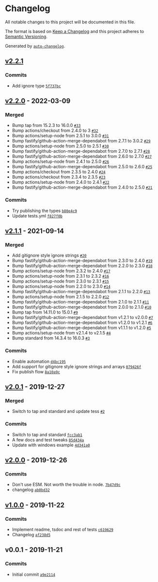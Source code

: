 # Changelog

All notable changes to this project will be documented in this file.

The format is based on [Keep a Changelog](https://keepachangelog.com/en/1.0.0/)
and this project adheres to [Semantic Versioning](https://semver.org/spec/v2.0.0.html).

Generated by [`auto-changelog`](https://github.com/CookPete/auto-changelog).

## [v2.2.1](https://github.com/bcomnes/async-folder-walker/compare/v2.2.0...v2.2.1)

### Commits

- Add ignore type [`5f737bc`](https://github.com/bcomnes/async-folder-walker/commit/5f737bcdf2e3960cb5f7f12c666a13f3d2cae0d0)

## [v2.2.0](https://github.com/bcomnes/async-folder-walker/compare/v2.1.1...v2.2.0) - 2022-03-09

### Merged

- Bump tap from 15.2.3 to 16.0.0 [`#33`](https://github.com/bcomnes/async-folder-walker/pull/33)
- Bump actions/checkout from 2.4.0 to 3 [`#32`](https://github.com/bcomnes/async-folder-walker/pull/32)
- Bump actions/setup-node from 2.5.1 to 3.0.0 [`#31`](https://github.com/bcomnes/async-folder-walker/pull/31)
- Bump fastify/github-action-merge-dependabot from 2.7.1 to 3.0.2 [`#29`](https://github.com/bcomnes/async-folder-walker/pull/29)
- Bump actions/setup-node from 2.5.0 to 2.5.1 [`#30`](https://github.com/bcomnes/async-folder-walker/pull/30)
- Bump fastify/github-action-merge-dependabot from 2.7.0 to 2.7.1 [`#28`](https://github.com/bcomnes/async-folder-walker/pull/28)
- Bump fastify/github-action-merge-dependabot from 2.6.0 to 2.7.0 [`#27`](https://github.com/bcomnes/async-folder-walker/pull/27)
- Bump actions/setup-node from 2.4.1 to 2.5.0 [`#26`](https://github.com/bcomnes/async-folder-walker/pull/26)
- Bump fastify/github-action-merge-dependabot from 2.5.0 to 2.6.0 [`#25`](https://github.com/bcomnes/async-folder-walker/pull/25)
- Bump actions/checkout from 2.3.5 to 2.4.0 [`#24`](https://github.com/bcomnes/async-folder-walker/pull/24)
- Bump actions/checkout from 2.3.4 to 2.3.5 [`#23`](https://github.com/bcomnes/async-folder-walker/pull/23)
- Bump actions/setup-node from 2.4.0 to 2.4.1 [`#22`](https://github.com/bcomnes/async-folder-walker/pull/22)
- Bump fastify/github-action-merge-dependabot from 2.4.0 to 2.5.0 [`#21`](https://github.com/bcomnes/async-folder-walker/pull/21)

### Commits

- Try publishing the types [`b80e4c9`](https://github.com/bcomnes/async-folder-walker/commit/b80e4c9c5378fd4cfb97fa4e4abdbe5eeabbe575)
- Update tests.yml [`f827f0b`](https://github.com/bcomnes/async-folder-walker/commit/f827f0ba0a6d6eba395a32238d6f14f62f9f4117)

## [v2.1.1](https://github.com/bcomnes/async-folder-walker/compare/v2.0.1...v2.1.1) - 2021-09-14

### Merged

- Add gitignore style ignore strings  [`#20`](https://github.com/bcomnes/async-folder-walker/pull/20)
- Bump fastify/github-action-merge-dependabot from 2.3.0 to 2.4.0 [`#19`](https://github.com/bcomnes/async-folder-walker/pull/19)
- Bump fastify/github-action-merge-dependabot from 2.2.0 to 2.3.0 [`#18`](https://github.com/bcomnes/async-folder-walker/pull/18)
- Bump actions/setup-node from 2.3.2 to 2.4.0 [`#17`](https://github.com/bcomnes/async-folder-walker/pull/17)
- Bump actions/setup-node from 2.3.1 to 2.3.2 [`#16`](https://github.com/bcomnes/async-folder-walker/pull/16)
- Bump actions/setup-node from 2.3.0 to 2.3.1 [`#15`](https://github.com/bcomnes/async-folder-walker/pull/15)
- Bump actions/setup-node from 2.2.0 to 2.3.0 [`#14`](https://github.com/bcomnes/async-folder-walker/pull/14)
- Bump fastify/github-action-merge-dependabot from 2.1.1 to 2.2.0 [`#13`](https://github.com/bcomnes/async-folder-walker/pull/13)
- Bump actions/setup-node from 2.1.5 to 2.2.0 [`#12`](https://github.com/bcomnes/async-folder-walker/pull/12)
- Bump fastify/github-action-merge-dependabot from 2.1.0 to 2.1.1 [`#11`](https://github.com/bcomnes/async-folder-walker/pull/11)
- Bump fastify/github-action-merge-dependabot from 2.0.0 to 2.1.0 [`#10`](https://github.com/bcomnes/async-folder-walker/pull/10)
- Bump tap from 14.11.0 to 15.0.1 [`#9`](https://github.com/bcomnes/async-folder-walker/pull/9)
- Bump fastify/github-action-merge-dependabot from v1.2.1 to v2.0.0 [`#7`](https://github.com/bcomnes/async-folder-walker/pull/7)
- Bump fastify/github-action-merge-dependabot from v1.2.0 to v1.2.1 [`#6`](https://github.com/bcomnes/async-folder-walker/pull/6)
- Bump fastify/github-action-merge-dependabot from v1.1.1 to v1.2.0 [`#5`](https://github.com/bcomnes/async-folder-walker/pull/5)
- Bump actions/setup-node from v2.1.4 to v2.1.5 [`#4`](https://github.com/bcomnes/async-folder-walker/pull/4)
- Bump standard from 14.3.4 to 16.0.3 [`#3`](https://github.com/bcomnes/async-folder-walker/pull/3)

### Commits

- Enable automation [`d4bc195`](https://github.com/bcomnes/async-folder-walker/commit/d4bc1951d38becf2671ccc6b921b1ed61259936e)
- Add support for gitignore style ignore strings and arrays [`079426f`](https://github.com/bcomnes/async-folder-walker/commit/079426fc5024b310af9aa03b17d2069445cc6fa0)
- Fix publish flow [`8a10a9c`](https://github.com/bcomnes/async-folder-walker/commit/8a10a9c90512f913d134af3d6984467a59f1896f)

## [v2.0.1](https://github.com/bcomnes/async-folder-walker/compare/v2.0.0...v2.0.1) - 2019-12-27

### Merged

- Switch to tap and standard and update tess [`#2`](https://github.com/bcomnes/async-folder-walker/pull/2)

### Commits

- Switch to tap and standard [`fcc3ab1`](https://github.com/bcomnes/async-folder-walker/commit/fcc3ab1d0fad3b3fd3baf5ba31fa242727e86afe)
- A few docs and test tweaks [`85d434a`](https://github.com/bcomnes/async-folder-walker/commit/85d434aa99f5e84b4336781427bfc5f98314170f)
- Update with windows example [`4d341a0`](https://github.com/bcomnes/async-folder-walker/commit/4d341a01e60a995aba16aae3dcc3ff3c149c67da)

## [v2.0.0](https://github.com/bcomnes/async-folder-walker/compare/v1.0.0...v2.0.0) - 2019-12-26

### Commits

- Don't use ESM.  Not worth the trouble in node. [`7b47d9c`](https://github.com/bcomnes/async-folder-walker/commit/7b47d9c07f90640e6df5dc886090b0ac604d181c)
- changelog [`ab0bd32`](https://github.com/bcomnes/async-folder-walker/commit/ab0bd325dd0bf76454971bf4a6736b0c1b774c1b)

## [v1.0.0](https://github.com/bcomnes/async-folder-walker/compare/v0.0.1...v1.0.0) - 2019-11-22

### Commits

- Implement readme, tsdoc and rest of tests [`c619629`](https://github.com/bcomnes/async-folder-walker/commit/c619629489fa5a11eb3fa0974ec2034d88a875f9)
- Changelog [`af238d5`](https://github.com/bcomnes/async-folder-walker/commit/af238d5ef8b6c750915920be88dbe0799d0e7ae0)

## v0.0.1 - 2019-11-21

### Commits

- Initial commit [`a9e2114`](https://github.com/bcomnes/async-folder-walker/commit/a9e21146d39faa1f3ae989bf3fdc3a903c81191e)
